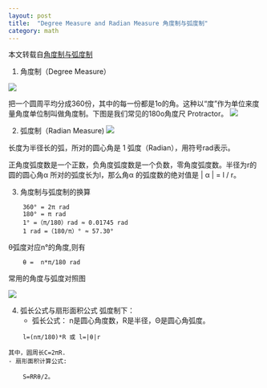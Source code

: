 ```yaml
---
layout: post
title:  "Degree Measure and Radian Measure 角度制与弧度制"
category: math
---
```

本文转载自[角度制与弧度制](http://math001.com/degree_radian_measure/)


1.  角度制（Degree Measure）

 ![](http://math001.com/wp-content/uploads/geometry/degrees-360.gif)
 
 把一个圆周平均分成360份，其中的每一份都是1o的角。这种以“度”作为单位来度量角度单位制叫做角度制。下图是我们常见的180o角度尺 Protractor。
 ![](http://math001.com/wp-content/uploads/geometry/protractor.gif)
 
2. 弧度制（Radian Measure)
![](http://math001.com/wp-content/uploads/geometry/1radian.gif)

长度为半径长的弧，所对的圆心角是 1 弧度（Radian），用符号rad表示。

正角度弧度数是一个正数，负角度弧度数是一个负数，零角度弧度数。半径为r的圆的圆心角α 所对的弧度长为l，那么角α 的弧度数的绝对值是 | α | = l / r。

3.  角度制与弧度制的换算
```
	360° = 2π rad
	180° = π rad
	1° =（π/180）rad ≈ 0.01745 rad
	1 rad =（180/π）° ≈ 57.30°
```
θ弧度对应n°的角度,则有
```
	θ =  n*π/180 rad
```
常用的角度与弧度对照图

![](http://math001.com/wp-content/uploads/geometry/degree_radian_measure.gif)

4. 弧长公式与扇形面积公式
弧度制下：
	- 弧长公式：
	n是圆心角度数，R是半径，Θ是圆心角弧度。　
```
	l=(nπ/180)*R 或 l=|θ|r
```
	其中，圆周长C=2πR.
	- 扇形面积计算公式:
```
	S=RRθ/2。
```
